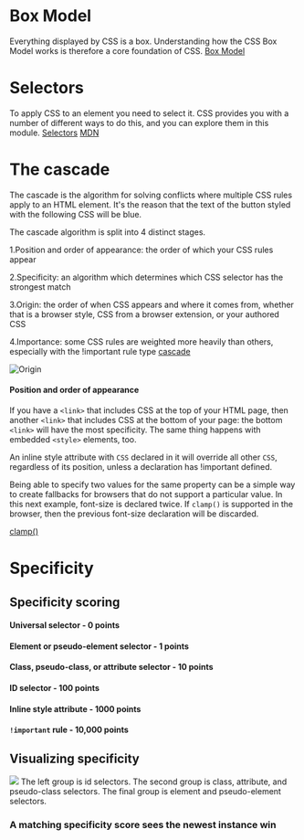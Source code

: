 # Box Model
Everything displayed by CSS is a box. Understanding how the CSS Box Model works is therefore a core foundation of CSS.
[Box Model](https://web.dev/learn/css/box-model/)
# Selectors
To apply CSS to an element you need to select it. CSS provides you with a number of different ways to do this, and you can explore them in this module.
[Selectors](https://web.dev/learn/css/selectors/)
[MDN](https://developer.mozilla.org/en-US/docs/Web/CSS/CSS_Selectors)
# The cascade
The cascade is the algorithm for solving conflicts where multiple CSS rules apply to an HTML element. It's the reason that the text of the button styled with the following CSS will be blue.

The cascade algorithm is split into 4 distinct stages.

1.Position and order of appearance: the order of which your CSS rules appear

2.Specificity: an algorithm which determines which CSS selector has the strongest match

3.Origin: the order of when CSS appears and where it comes from, whether that is a browser style, CSS from a browser extension, or your authored CSS

4.Importance: some CSS rules are weighted more heavily than others, especially with the !important rule type
[cascade](https://web.dev/learn/css/the-cascade/)

![Origin](https://web-dev.imgix.net/image/VbAJIREinuYvovrBzzvEyZOpw5w1/zPdaZ6G11oYrgJ78EfF7.svg)

#### Position and order of appearance
If you have a ```<link>``` that includes CSS at the top of your HTML page, then another ```<link>``` that includes CSS at the bottom of your page: the bottom ```<link>``` will have the most specificity. The same thing happens with embedded ```<style>``` elements, too. 

An inline style attribute with ```CSS``` declared in it will override all other ```CSS```, regardless of its position, unless a declaration has !important defined.

Being able to specify two values for the same property can be a simple way to create fallbacks for browsers that do not support a particular value. In this next example, font-size is declared twice. If ```clamp()``` is supported in the browser, then the previous font-size declaration will be discarded.

[clamp()](https://developer.mozilla.org/en-US/docs/Web/CSS/clamp)

# Specificity

## Specificity scoring
#### Universal selector - 0 points
#### Element or pseudo-element selector - 1 points
#### Class, pseudo-class, or attribute selector - 10 points
#### ID selector - 100 points
#### Inline style attribute - 1000 points
#### ```!important``` rule - 10,000 points
## Visualizing specificity
![](https://web-dev.imgix.net/image/VbAJIREinuYvovrBzzvEyZOpw5w1/McrFhjqHXMznUzXbRuJ6.svg)
The left group is id selectors. The second group is class, attribute, and pseudo-class selectors. The final group is element and pseudo-element selectors.
### A matching specificity score sees the newest instance win